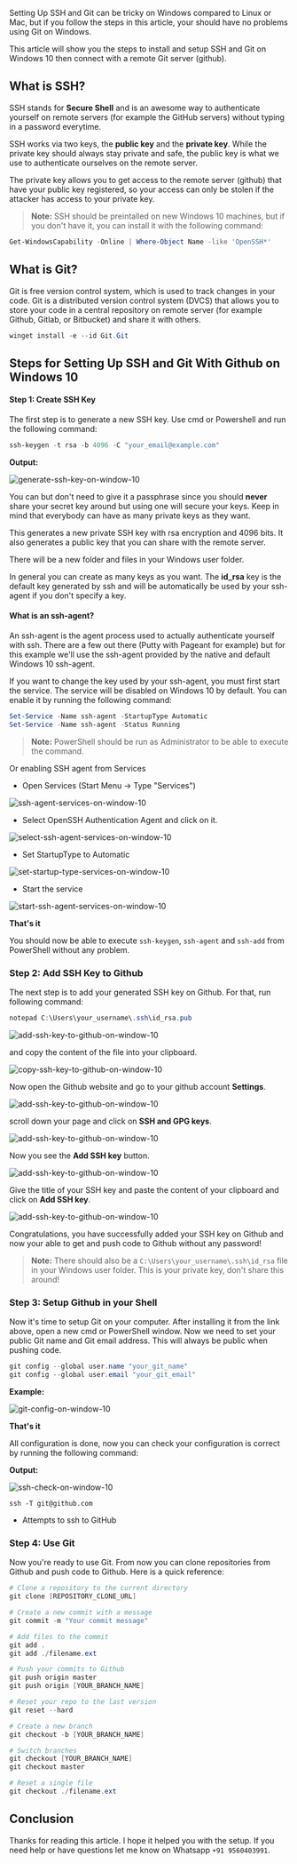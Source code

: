 Setting Up SSH and Git can be tricky on Windows compared to Linux or Mac, but if you follow the steps in this article, your should have no problems using Git on Windows.

This article will show you the steps to install and setup SSH and Git on Windows 10 then connect with a remote Git server (github).

## What is SSH?

SSH stands for **Secure Shell** and is an awesome way to authenticate yourself on remote servers (for example the GitHub servers) without typing in a password everytime.

SSH works via two keys, the **public key** and the **private key**. While the private key should always stay private and safe, the public key is what we use to authenticate ourselves on the remote server.

The private key allows you to get access to the remote server (github) that have your public key registered, so your access can only be stolen if the attacker has access to your private key.

> **Note:** SSH should be preintalled on new Windows 10 machines, but if you don't have it, you can install it with the following command:

```powershell
Get-WindowsCapability -Online | Where-Object Name -like 'OpenSSH*'
```

## What is Git?

Git is free version control system, which is used to track changes in your code. Git is a distributed version control system (DVCS) that allows you to store your code in a central repository on remote server (for example Github, Gitlab, or Bitbucket) and share it with others.


```powershell
winget install -e --id Git.Git
```

## Steps for Setting Up SSH and Git With Github on Windows 10

#### Step 1: Create SSH Key

The first step is to generate a new SSH key. Use cmd or Powershell and run the following command:

```powershell
ssh-keygen -t rsa -b 4096 -C "your_email@example.com"
```

**Output:**

![generate-ssh-key-on-window-10](https://www.hkrhasan.com/_next/image?url=%2Fstatic%2Fimages%2Fgithub%2Fssh_and_git_on_window10%2Fssh_and_git_on_window10-2.png&w=1920&q=75)

You can but don't need to give it a passphrase since you should **never** share your secret key around but using one will secure your keys. Keep in mind that everybody can have as many private keys as they want.

This generates a new private SSH key with rsa encryption and 4096 bits. It also generates a public key that you can share with the remote server.

There will be a new folder and files in your Windows user folder.

In general you can create as many keys as you want. The **id\_rsa** key is the default key generated by ssh and will be automatically be used by your ssh-agent if you don't specify a key.

#### What is an ssh-agent?

An ssh-agent is the agent process used to actually authenticate yourself with ssh. There are a few out there (Putty with Pageant for example) but for this example we'll use the ssh-agent provided by the native and default Windows 10 ssh-agent.

If you want to change the key used by your ssh-agent, you must first start the service. The service will be disabled on Windows 10 by default. You can enable it by running the following command:

```powershell
Set-Service -Name ssh-agent -StartupType Automatic
Set-Service -Name ssh-agent -Status Running
```

> **Note:** PowerShell should be run as Administrator to be able to execute the command.

Or enabling SSH agent from Services

- Open Services (Start Menu -> Type "Services")

![ssh-agent-services-on-window-10](https://www.hkrhasan.com/_next/image?url=%2Fstatic%2Fimages%2Fgithub%2Fssh_and_git_on_window10%2Fssh_and_git_on_window10-3.png&w=3840&q=75)

- Select OpenSSH Authentication Agent and click on it.

![select-ssh-agent-services-on-window-10](https://www.hkrhasan.com/_next/image?url=%2Fstatic%2Fimages%2Fgithub%2Fssh_and_git_on_window10%2Fssh_and_git_on_window10-4.png&w=2048&q=75)

- Set StartupType to Automatic

![set-startup-type-services-on-window-10](https://www.hkrhasan.com/_next/image?url=%2Fstatic%2Fimages%2Fgithub%2Fssh_and_git_on_window10%2Fssh_and_git_on_window10-5.png&w=2048&q=75)

- Start the service

![start-ssh-agent-services-on-window-10](https://www.hkrhasan.com/_next/image?url=%2Fstatic%2Fimages%2Fgithub%2Fssh_and_git_on_window10%2Fssh_and_git_on_window10-6.png&w=2048&q=75)

**That's it**

You should now be able to execute `ssh-keygen`, `ssh-agent` and `ssh-add` from PowerShell without any problem.

### Step 2: Add SSH Key to Github

The next step is to add your generated SSH key on Github. For that, run following command:

```powershell
notepad C:\Users\your_username\.ssh\id_rsa.pub
```

![add-ssh-key-to-github-on-window-10](https://www.hkrhasan.com/_next/image?url=%2Fstatic%2Fimages%2Fgithub%2Fssh_and_git_on_window10%2Fssh_and_git_on_window10-7.png&w=1920&q=75)

and copy the content of the file into your clipboard.

![copy-ssh-key-to-github-on-window-10](https://www.hkrhasan.com/_next/image?url=%2Fstatic%2Fimages%2Fgithub%2Fssh_and_git_on_window10%2Fssh_and_git_on_window10-8.png&w=2048&q=75)

Now open the Github website and go to your github account **Settings**.

![add-ssh-key-to-github-on-window-10](https://www.hkrhasan.com/_next/image?url=%2Fstatic%2Fimages%2Fgithub%2Fssh_and_git_on_window10%2Fssh_and_git_on_window10-9.png&w=3840&q=75)

scroll down your page and click on **SSH and GPG keys**.

![add-ssh-key-to-github-on-window-10](https://www.hkrhasan.com/_next/image?url=%2Fstatic%2Fimages%2Fgithub%2Fssh_and_git_on_window10%2Fssh_and_git_on_window10-10.png&w=3840&q=75)

Now you see the **Add SSH key** button.

![add-ssh-key-to-github-on-window-10](https://www.hkrhasan.com/_next/image?url=%2Fstatic%2Fimages%2Fgithub%2Fssh_and_git_on_window10%2Fssh_and_git_on_window10-11.png&w=3840&q=75)

Give the title of your SSH key and paste the content of your clipboard and click on **Add SSH key**.

![add-ssh-key-to-github-on-window-10](https://www.hkrhasan.com/_next/image?url=%2Fstatic%2Fimages%2Fgithub%2Fssh_and_git_on_window10%2Fssh_and_git_on_window10-12.png&w=3840&q=75)

Congratulations, you have successfully added your SSH key on Github and now your able to get and push code to Github without any password!

> **Note:** There should also be a `C:\Users\your_username\.ssh\id_rsa` file in your Windows user folder. This is your private key, don't share this around!

### Step 3: Setup Github in your Shell

Now it's time to setup Git on your computer. After installing it from the link above, open a new cmd or PowerShell window. Now we need to set your public Git name and Git email address. This will always be public when pushing code.

```powershell
git config --global user.name "your_git_name"
git config --global user.email "your_git_email"
```

**Example:**

![git-config-on-window-10](https://www.hkrhasan.com/_next/image?url=%2Fstatic%2Fimages%2Fgithub%2Fssh_and_git_on_window10%2Fssh_and_git_on_window10-14.png&w=1920&q=75)

**That's it**

All configuration is done, now you can check your configuration is correct by running the following command:

**Output:**

![ssh-check-on-window-10](https://www.hkrhasan.com/_next/image?url=%2Fstatic%2Fimages%2Fgithub%2Fssh_and_git_on_window10%2Fssh_and_git_on_window10-13.png&w=1920&q=75)



```
ssh -T git@github.com
```

-  Attempts to ssh to GitHub

### Step 4: Use Git

Now you're ready to use Git. From now you can clone repositories from Github and push code to Github. Here is a quick reference:

```powershell
# Clone a repository to the current directory
git clone [REPOSITORY_CLONE_URL]

# Create a new commit with a message
git commit -m "Your commit message"

# Add files to the commit
git add .
git add ./filename.ext

# Push your commits to Github
git push origin master
git push origin [YOUR_BRANCH_NAME]

# Reset your repo to the last version
git reset --hard

# Create a new branch
git checkout -b [YOUR_BRANCH_NAME]

# Switch branches
git checkout [YOUR_BRANCH_NAME]
git checkout master

# Reset a single file
git checkout ./filename.ext
```

## Conclusion

Thanks for reading this article. I hope it helped you with the setup. If you need help or have questions let me know on Whatsapp `+91 9560403991`.